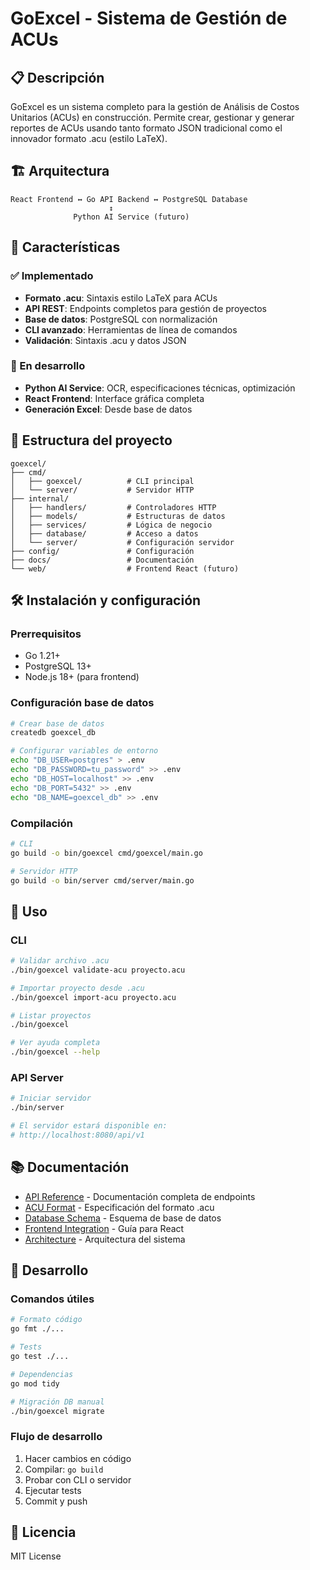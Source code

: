 # GoExcel - Sistema de Gestión de ACUs

## 📋 Descripción

GoExcel es un sistema completo para la gestión de Análisis de Costos Unitarios (ACUs) en construcción. Permite crear, gestionar y generar reportes de ACUs usando tanto formato JSON tradicional como el innovador formato .acu (estilo LaTeX).

## 🏗️ Arquitectura

```
React Frontend ↔ Go API Backend ↔ PostgreSQL Database
                      ↕
              Python AI Service (futuro)
```

## 🚀 Características

### ✅ Implementado
- **Formato .acu**: Sintaxis estilo LaTeX para ACUs
- **API REST**: Endpoints completos para gestión de proyectos
- **Base de datos**: PostgreSQL con normalización
- **CLI avanzado**: Herramientas de línea de comandos
- **Validación**: Sintaxis .acu y datos JSON

### 🔄 En desarrollo
- **Python AI Service**: OCR, especificaciones técnicas, optimización
- **React Frontend**: Interface gráfica completa
- **Generación Excel**: Desde base de datos

## 📁 Estructura del proyecto

```
goexcel/
├── cmd/
│   ├── goexcel/          # CLI principal
│   └── server/           # Servidor HTTP
├── internal/
│   ├── handlers/         # Controladores HTTP
│   ├── models/           # Estructuras de datos
│   ├── services/         # Lógica de negocio
│   ├── database/         # Acceso a datos
│   └── server/           # Configuración servidor
├── config/               # Configuración
├── docs/                 # Documentación
└── web/                  # Frontend React (futuro)
```

## 🛠️ Instalación y configuración

### Prerrequisitos
- Go 1.21+
- PostgreSQL 13+
- Node.js 18+ (para frontend)

### Configuración base de datos
```bash
# Crear base de datos
createdb goexcel_db

# Configurar variables de entorno
echo "DB_USER=postgres" > .env
echo "DB_PASSWORD=tu_password" >> .env
echo "DB_HOST=localhost" >> .env
echo "DB_PORT=5432" >> .env
echo "DB_NAME=goexcel_db" >> .env
```

### Compilación
```bash
# CLI
go build -o bin/goexcel cmd/goexcel/main.go

# Servidor HTTP
go build -o bin/server cmd/server/main.go
```

## 🎯 Uso

### CLI
```bash
# Validar archivo .acu
./bin/goexcel validate-acu proyecto.acu

# Importar proyecto desde .acu
./bin/goexcel import-acu proyecto.acu

# Listar proyectos
./bin/goexcel

# Ver ayuda completa
./bin/goexcel --help
```

### API Server
```bash
# Iniciar servidor
./bin/server

# El servidor estará disponible en:
# http://localhost:8080/api/v1
```

## 📚 Documentación

- [API Reference](./api-reference.md) - Documentación completa de endpoints
- [ACU Format](./acu-format.md) - Especificación del formato .acu
- [Database Schema](./database-schema.md) - Esquema de base de datos
- [Frontend Integration](./frontend-integration.md) - Guía para React
- [Architecture](./architecture.md) - Arquitectura del sistema

## 🤝 Desarrollo

### Comandos útiles
```bash
# Formato código
go fmt ./...

# Tests
go test ./...

# Dependencias
go mod tidy

# Migración DB manual
./bin/goexcel migrate
```

### Flujo de desarrollo
1. Hacer cambios en código
2. Compilar: `go build`
3. Probar con CLI o servidor
4. Ejecutar tests
5. Commit y push

## 📄 Licencia

MIT License